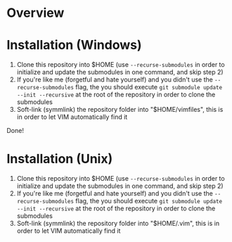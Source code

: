 # Overview



# Installation (Windows)

1. Clone this repository into $HOME (use `--recurse-submodules` in order to initialize and update the submodules in one command, and skip step 2)
2. If you're like me (forgetful and hate yourself) and you didn't use the `--recurse-submodules` flag, the you should execute `git submodule update --init --recursive` at the root of the repository in order to clone the submodules
3. Soft-link (symmlink) the repository folder into "$HOME/vimfiles", this is in order to let VIM automatically find it

Done!

# Installation (Unix)

1. Clone this repository into $HOME (use `--recurse-submodules` in order to initialize and update the submodules in one command, and skip step 2)
2. If you're like me (forgetful and hate yourself) and you didn't use the `--recurse-submodules` flag, the you should execute `git submodule update --init --recursive` at the root of the repository in order to clone the submodules
3. Soft-link (symmlink) the repository folder into "$HOME/.vim", this is in order to let VIM automatically find it
